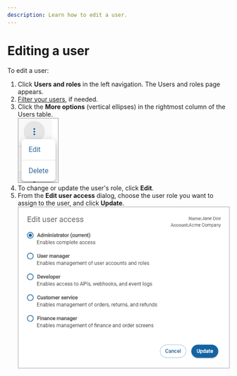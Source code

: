 ```yaml
---
description: Learn how to edit a user.
---
```


# Editing a user

To edit a user:

1. Click **Users and roles** in the left navigation. The Users and roles page appears.
2. [Filter your users](filtering-your-users-and-roles.md), if needed.
3. Click the **More options** (vertical ellipses) in the rightmost column of the Users table.\
   ![](<../../../../.gitbook/assets/editdeleteuser (3) (2) (2) (2) (1) (2) (3).png>)
4. To change or update the user's role, click **Edit**.
5. From the **Edit user access** dialog, choose the user role you want to assign to the user, and click **Update**.\
   <img src="../../../../.gitbook/assets/edituseraccess (1) (1).png" alt="" data-size="original">
